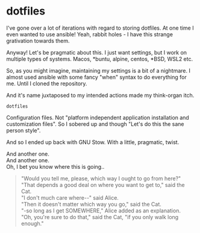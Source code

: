 # dotfiles

I've gone over a lot of iterations with regard to storing dotfiles. At one time I even wanted
to use ansible! Yeah, rabbit holes - I have this strange grativation towards them.

Anyway! Let's be pragmatic about this. I just want settings, but I work on multiple types
of systems. Macos, *buntu, alpine, centos, *BSD, WSL2 etc.

So, as you might imagine, maintaining my settings is a bit of a nightmare. I almost used ansible
with some fancy "when" syntax to do everything for me. Until I cloned the repository.

And it's name juxtaposed to my intended actions made my think-organ itch.

`dotfiles`

Configuration files. Not "platform independent application installation and customization files".
So I sobered up and though "Let's do this the sane person style".

And so I ended up back with GNU Stow. With a little, pragmatic, twist.

And another one.<br>
And another one.<br>
Oh, I bet you know where this is going..<br>


> "Would you tell me, please, which way I ought to go from here?"<br>
> "That depends a good deal on where you want to get to," said the Cat.<br>
> "I don't much care where--" said Alice.<br>
> "Then it doesn't matter which way you go," said the Cat.<br>
> "-so long as I get SOMEWHERE," Alice added as an explanation.<br>
> "Oh, you're sure to do that," said the Cat, "if you only walk long enough."<br>
